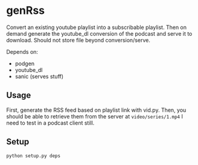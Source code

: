 # genRss

Convert an existing youtube playlist into a subscribable playlist. Then on demand generate
the youtube_dl conversion of the podcast and serve it to download.
Should not store file beyond conversion/serve.

Depends on:

- podgen
- youtube_dl
- sanic (serves stuff)


## Usage

First, generate the RSS feed based on playlist link with vid.py.
Then, you should be able to retrieve them from the server at `video/series/1.mp4`
I need to test in a podcast client still.


## Setup

```python setup.py deps```
